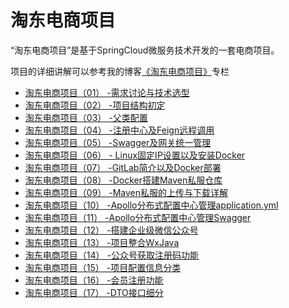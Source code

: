 # 淘东电商项目

“淘东电商项目”是基于SpringCloud微服务技术开发的一套电商项目。

项目的详细讲解可以参考我的博客[《淘东电商项目》](https://blog.csdn.net/qq_20042935/category_9444667.html)专栏

- [淘东电商项目（01） -需求讨论与技术选型](https://blog.csdn.net/qq_20042935/article/details/104114076)
- [淘东电商项目（02） -项目结构初定](https://blog.csdn.net/qq_20042935/article/details/104122766)
- [淘东电商项目（03） -父类配置](https://blog.csdn.net/qq_20042935/article/details/104128156)
- [淘东电商项目（04） -注册中心及Feign远程调用](https://blog.csdn.net/qq_20042935/article/details/104132135)
- [淘东电商项目（05） -Swagger及网关统一管理](https://blog.csdn.net/qq_20042935/article/details/104149823)
- [淘东电商项目（06） - Linux固定IP设置以及安装Docker](https://yanglinwei.blog.csdn.net/article/details/104246233)
- [淘东电商项目（07） -GitLab简介以及Docker部署](https://yanglinwei.blog.csdn.net/article/details/104248677)
- [淘东电商项目（08） -Docker搭建Maven私服仓库](https://yanglinwei.blog.csdn.net/article/details/104251876)
- [淘东电商项目（09） -Maven私服的上传与下载详解](https://yanglinwei.blog.csdn.net/article/details/104258712)
- [淘东电商项目（10） -Apollo分布式配置中心管理application.yml](https://yanglinwei.blog.csdn.net/article/details/104262790)
- [淘东电商项目（11） -Apollo分布式配置中心管理Swagger](https://yanglinwei.blog.csdn.net/article/details/104274148)
- [淘东电商项目（12） -搭建企业级微信公众号](https://yanglinwei.blog.csdn.net/article/details/104278660)
- [淘东电商项目（13） -项目整合WxJava](https://yanglinwei.blog.csdn.net/article/details/104314089)
- [淘东电商项目（14） -公众号获取注册码功能](https://yanglinwei.blog.csdn.net/article/details/104355051)
- [淘东电商项目（15） -项目配置信息分类](https://yanglinwei.blog.csdn.net/article/details/104412036)
- [淘东电商项目（16） -会员注册功能](https://yanglinwei.blog.csdn.net/article/details/104423787)
- [淘东电商项目（17） -DTO接口细分](https://yanglinwei.blog.csdn.net/article/details/104606609)

